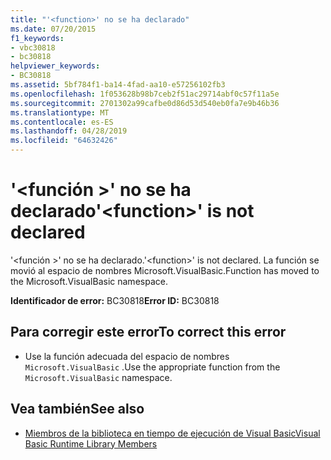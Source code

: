 ```yaml
---
title: "'<function>' no se ha declarado"
ms.date: 07/20/2015
f1_keywords:
- vbc30818
- bc30818
helpviewer_keywords:
- BC30818
ms.assetid: 5bf784f1-ba14-4fad-aa10-e57256102fb3
ms.openlocfilehash: 1f053628b98b7ceb2f51ac29714abf0c57f11a5e
ms.sourcegitcommit: 2701302a99cafbe0d86d53d540eb0fa7e9b46b36
ms.translationtype: MT
ms.contentlocale: es-ES
ms.lasthandoff: 04/28/2019
ms.locfileid: "64632426"
---
```

# <a name="function-is-not-declared"></a><span data-ttu-id="f9715-102">'\<función >' no se ha declarado</span><span class="sxs-lookup"><span data-stu-id="f9715-102">'\<function>' is not declared</span></span>
<span data-ttu-id="f9715-103">'\<función >' no se ha declarado.</span><span class="sxs-lookup"><span data-stu-id="f9715-103">'\<function>' is not declared.</span></span> <span data-ttu-id="f9715-104">La función se movió al espacio de nombres Microsoft.VisualBasic.</span><span class="sxs-lookup"><span data-stu-id="f9715-104">Function has moved to the Microsoft.VisualBasic namespace.</span></span>  
  
 <span data-ttu-id="f9715-105">**Identificador de error:** BC30818</span><span class="sxs-lookup"><span data-stu-id="f9715-105">**Error ID:** BC30818</span></span>  
  
## <a name="to-correct-this-error"></a><span data-ttu-id="f9715-106">Para corregir este error</span><span class="sxs-lookup"><span data-stu-id="f9715-106">To correct this error</span></span>  
  
- <span data-ttu-id="f9715-107">Use la función adecuada del espacio de nombres `Microsoft.VisualBasic` .</span><span class="sxs-lookup"><span data-stu-id="f9715-107">Use the appropriate function from the `Microsoft.VisualBasic` namespace.</span></span>  
  
## <a name="see-also"></a><span data-ttu-id="f9715-108">Vea también</span><span class="sxs-lookup"><span data-stu-id="f9715-108">See also</span></span>

- [<span data-ttu-id="f9715-109">Miembros de la biblioteca en tiempo de ejecución de Visual Basic</span><span class="sxs-lookup"><span data-stu-id="f9715-109">Visual Basic Runtime Library Members</span></span>](../../visual-basic/language-reference/runtime-library-members.md)
